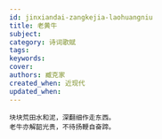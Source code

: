 ```yaml
---
id: jinxiandai-zangkejia-laohuangniu
title: 老黄牛
subject: 
category: 诗词歌赋
tags: 
keywords: 
cover: 
authors: 臧克家
created_when: 近现代
updated_when: 
---
```


```
块块荒田水和泥，深翻细作走东西。
老牛亦解韶光贵，不待扬鞭自奋蹄。
```
